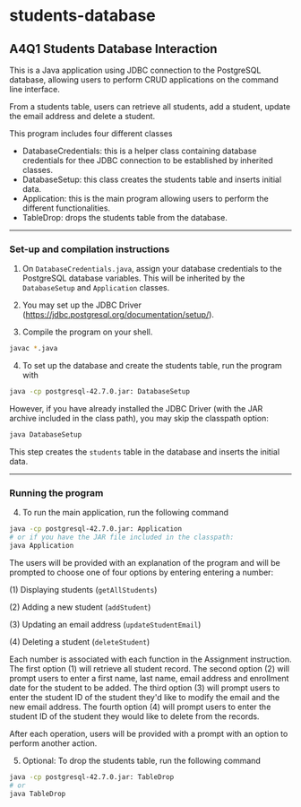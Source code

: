 # students-database

## A4Q1 Students Database Interaction
 
This is a Java application using JDBC connection to the PostgreSQL database, allowing users to perform CRUD applications on the command line interface.

From a students table, users can retrieve all students, add a student, update the email address and delete a student.

This program includes four different classes
* DatabaseCredentials: this is a helper class containing database credentials for thee JDBC connection to be established by inherited classes.
* DatabaseSetup: this class creates the students table and inserts initial data.
* Application: this is the main program allowing users to perform the different functionalities.
* TableDrop: drops the students table from the database.
---

### Set-up and compilation instructions 

1. On `DatabaseCredentials.java`, assign your database credentials to the PostgreSQL database variables. This will be inherited by the `DatabaseSetup` and `Application` classes.

2. You may set up the JDBC Driver (https://jdbc.postgresql.org/documentation/setup/).

3. Compile the program on your shell.
```bash
javac *.java
```
4. To set up the database and create the students table, run the program with
```bash
java -cp postgresql-42.7.0.jar: DatabaseSetup
```
However, if you have already installed the JDBC Driver (with the JAR archive included in the class path), you may skip the classpath option:
```bash
java DatabaseSetup
```

This step creates the `students` table in the database and inserts the initial data.

---

### Running the program

4. To run the main application, run the following command
```bash
java -cp postgresql-42.7.0.jar: Application
# or if you have the JAR file included in the classpath:
java Application
```
The users will be provided with an explanation of the program and will be prompted to choose one of four options by entering entering a number:

(1) Displaying students (`getAllStudents`)

(2) Adding a new student (`addStudent`)

(3) Updating an email address (`updateStudentEmail`)

(4) Deleting a student (`deleteStudent`)

Each number is associated with each function in the Assignment instruction. The first option (1) will retrieve all student record. The second option (2) will prompt users to enter a first name, last name, email address and enrollment date for the student to be added. The third option (3) will prompt users to enter the student ID of the student they'd like to modify the email and the new email address. The fourth option (4) will prompt users to enter the student ID of the student they would like to delete from the records.

After each operation, users will be provided with a prompt with an option to perform another action.

5. Optional: To drop the students table, run the following command
```bash
java -cp postgresql-42.7.0.jar: TableDrop
# or
java TableDrop
```
